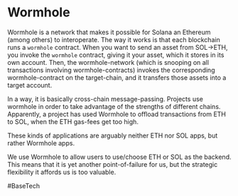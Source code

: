 # Wormhole

Wormhole is a network that makes it possible for Solana an Ethereum
(among others) to interoperate. The way it works is that each
blockchain runs a `wormhole` contract. When you want to send an
asset from SOL->ETH, you invoke the `wormhole` contract, giving it
your asset, which it stores in its own account. Then, the wormhole-network
(which is snooping on all transactions involving wormhole-contracts)
invokes the corresponding wormhole-contract on the target-chain, and it
transfers those assets into a target account.

In a way, it is basically cross-chain message-passing. Projects use
wormhole in order to take advantage of the strengths of different
chains. Apparently, a project has used Wormhole to offload transactions
from ETH to SOL, when the ETH gas-fees get too high.

These kinds of applications are arguably neither ETH nor SOL apps,
but rather Wormhole apps.

We use Wormhole to allow users to use/choose ETH or SOL as the backend.
This means that it is yet another point-of-failure for us, but the strategic
flexibility it affords us is too valuable.

#BaseTech